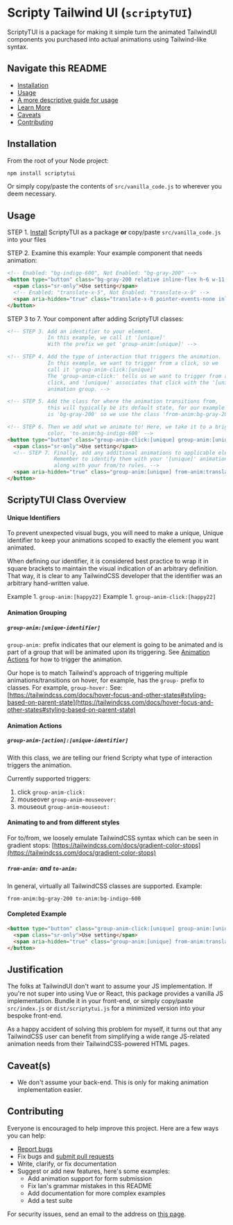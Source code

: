 # Scripty Tailwind UI (`scriptyTUI`)

ScriptyTUI is a package for making it simple turn the animated TailwindUI components you purchased into actual animations using Tailwind-like syntax.

## Navigate this README
* [Installation](#installation)
* [Usage](#usage)
* [A more descriptive guide for usage](#scriptytui-class-overview)
* [Learn More](#justification)
* [Caveats](#caveats)
* [Contributing](#contributing)

## Installation

From the root of your Node project:
```bash
npm install scriptytui
```

Or simply copy/paste the contents of `src/vanilla_code.js` to wherever you deem necessary.

## Usage

STEP 1. [Install](#installation) ScriptyTUI as a package **or** copy/paste `src/vanilla_code.js` into your files

STEP 2. Examine this example: Your example component that needs animation:
```html
<!-- Enabled: "bg-indigo-600", Not Enabled: "bg-gray-200" -->
<button type="button" class="bg-gray-200 relative inline-flex h-6 w-11 flex-shrink-0 cursor-pointer rounded-full border-2 border-transparent transition-colors duration-200 ease-in-out focus:outline-none focus:ring-2 focus:ring-indigo-600 focus:ring-offset-2" role="switch" aria-checked="false">
  <span class="sr-only">Use setting</span>
  <!-- Enabled: "translate-x-5", Not Enabled: "translate-x-0" -->
  <span aria-hidden="true" class="translate-x-0 pointer-events-none inline-block h-5 w-5 transform rounded-full bg-white shadow ring-0 transition duration-200 ease-in-out"></span>
</button>
```

STEP 3 to 7. Your component after adding ScriptyTUI classes:
```html
<!-- STEP 3. Add an identifier to your element.
             In this example, we call it '[unique]'
             With the prefix we get 'group-anim:[unique]' -->

<!-- STEP 4. Add the type of interaction that triggers the animation.
             In this example, we want to trigger from a click, so we
             call it 'group-anim-click:[unique]'
             The 'group-anim-click:' tells us we want to trigger from a
             click, and '[unique]' associates that click with the '[unique]'
             animation group. -->

<!-- STEP 5. Add the class for where the animation transitions from,
             this will typically be its default state, for our example it
             is 'bg-gray-200' so we use the class 'from-anim:bg-gray-200' -->

<!-- STEP 6. Then we add what we animate to! Here, we take it to a brighter
             color, 'to-anim:bg-indigo-600' -->
<button type="button" class="group-anim-click:[unique] group-anim:[unique] from-anim:bg-gray-200 to-anim:bg-indigo-600 bg-gray-200 relative inline-flex h-6 w-11 flex-shrink-0 cursor-pointer rounded-full border-2 border-transparent transition-colors duration-200 ease-in-out focus:outline-none focus:ring-2 focus:ring-indigo-600 focus:ring-offset-2" role="switch" aria-checked="false">
  <span class="sr-only">Use setting</span>
  <!-- STEP 7. Finally, add any additional animations to applicable elements.
               Remember to identify them with your '[unique]' animation group,
               along with your from/to rules. -->
  <span aria-hidden="true" class="group-anim:[unique] from-anim:translate-x-0 to-anim:translate-x-5 translate-x-0 pointer-events-none inline-block h-5 w-5 transform rounded-full bg-white shadow ring-0 transition duration-200 ease-in-out"></span>
</button>
```

## ScriptyTUI Class Overview

#### Unique Identifiers
To prevent unexpected visual bugs, you will need to make a unique, Unique identifier to keep your animations scoped to exactly the element you want animated.

When defining our identifier, it is considered best practice to wrap it in square brackets to maintain the visual indication of an arbitrary definition. That way, it is clear to any TailwindCSS developer that the identifier was an arbitrary hand-written value.

Example 1. `group-anim:[happy22]`
Example 1. `group-anim-click:[happy22]`

#### Animation Grouping
##### `group-anim:[unique-identifier]`

`group-anim:` prefix indicates that our element is going to be animated and is part of a group that will be animated upon its triggering. See [Animation Actions](#animation-actions) for how to trigger the animation.

Our hope is to match Tailwind's approach of triggering multiple animations/transitions on hover, for example, has the `group-` prefix to classes. For example, `group-hover:` See:
[https://tailwindcss.com/docs/hover-focus-and-other-states#styling-based-on-parent-state](https://tailwindcss.com/docs/hover-focus-and-other-states#styling-based-on-parent-state)

#### Animation Actions 
##### `group-anim-[action]:[unique-identifier]`

With this class, we are telling our friend Scripty what type of interaction triggers the animation.

Currently supported triggers:
1. click `group-anim-click:`
2. mouseover `group-anim-mouseover:`
3. mouseout `group-anim-mouseout:`

#### Animating to and from different styles
For to/from, we loosely emulate TailwindCSS syntax which can be seen in gradient stops:
[https://tailwindcss.com/docs/gradient-color-stops](https://tailwindcss.com/docs/gradient-color-stops)

##### `from-anim:` and  `to-anim:`
In general, virtually all TailwindCSS classes are supported. Example:
```
from-anim:bg-gray-200 to-anim:bg-indigo-600
```

#### Completed Example
```html
<button type="button" class="group-anim-click:[unique] group-anim:[unique] from-anim:bg-gray-200 to-anim:bg-indigo-600 bg-gray-200 relative inline-flex h-6 w-11 flex-shrink-0 cursor-pointer rounded-full border-2 border-transparent transition-colors duration-200 ease-in-out focus:outline-none focus:ring-2 focus:ring-indigo-600 focus:ring-offset-2" role="switch" aria-checked="false">
  <span class="sr-only">Use setting</span>
  <span aria-hidden="true" class="group-anim:[unique] from-anim:translate-x-0 to-anim:translate-x-5 translate-x-0 pointer-events-none inline-block h-5 w-5 transform rounded-full bg-white shadow ring-0 transition duration-200 ease-in-out"></span>
</button>
```

## Justification

The folks at TailwindUI don't want to assume your JS implementation. If you're not super into using Vue or React, this package provides a vanilla JS implementation. Bundle it in your front-end, or simply copy/paste `src/index.js` or `dist/scriptytui.js` for a minimized version into your bespoke front-end.

As a happy accident of solving this problem for myself, it turns out that any TailwindCSS user can benefit from simplifying a wide range JS-related animation needs from their TailwindCSS-powered HTML pages.

## Caveat(s)
* We don't assume your back-end. This is only for making animation implementation easier.

## Contributing
Everyone is encouraged to help improve this project. Here are a few ways you can help:

- [Report bugs](https://github.com/ianrandmckenzie/scriptytui/issues)
- Fix bugs and [submit pull requests](https://github.com/ianrandmckenzie/scriptytui/pulls)
- Write, clarify, or fix documentation
- Suggest or add new features, here's some examples:
  - Add animation support for form submission
  - Fix Ian's grammar mistakes in this README
  - Add documentation for more complex examples
  - Add a test suite

For security issues, send an email to the address on [this page](https://github.com/ianrandmckenzie).
